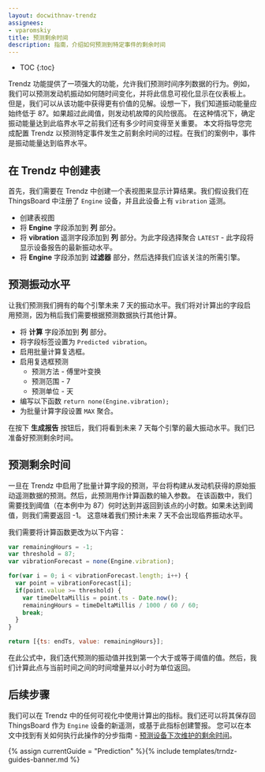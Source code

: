 ```yaml
---
layout: docwithnav-trendz
assignees:
- vparomskiy
title: 预测剩余时间
description: 指南，介绍如何预测到特定事件的剩余时间
---
```


* TOC
{:toc}

Trendz 功能提供了一项强大的功能，允许我们预测时间序列数据的行为。例如，我们可以预测发动机振动如何随时间变化，并将此信息可视化显示在仪表板上。
但是，我们可以从该功能中获得更有价值的见解。设想一下，我们知道振动能量应始终低于 87。如果超过此阈值，则发动机故障的风险很高。
在这种情况下，确定振动能量达到此临界水平之前我们还有多少时间变得至关重要。
本文将指导您完成配置 Trendz 以预测特定事件发生之前剩余时间的过程。在我们的案例中，事件是振动能量达到临界水平。


## 在 Trendz 中创建表

首先，我们需要在 Trendz 中创建一个表视图来显示计算结果。我们假设我们在 ThingsBoard 中注册了 `Engine` 设备，并且此设备上有 `vibration` 遥测。

* 创建表视图
* 将 **Engine** 字段添加到 **列** 部分。
* 将 **vibration** 遥测字段添加到 **列** 部分。为此字段选择聚合 `LATEST` - 此字段将显示设备报告的最新振动水平。
* 将 **Engine** 字段添加到 **过滤器** 部分，然后选择我们应该关注的所需引擎。

## 预测振动水平

让我们预测我们拥有的每个引擎未来 7 天的振动水平。我们将对计算出的字段启用预测，因为稍后我们需要根据预测数据执行其他计算。

* 将 **计算** 字段添加到 **列** 部分。
* 将字段标签设置为 `Predicted vibration`。
* 启用批量计算复选框。
* 启用复选框预测
  * 预测方法 - 傅里叶变换
  * 预测范围 - 7
  * 预测单位 - 天
* 编写以下函数 `return none(Engine.vibration);`
* 为批量计算字段设置 `MAX` 聚合。

在按下 **生成报告** 按钮后，我们将看到未来 7 天每个引擎的最大振动水平。我们已准备好预测剩余时间。

## 预测剩余时间

一旦在 Trendz 中启用了批量计算字段的预测，平台将构建从发动机获得的原始振动遥测数据的预测。然后，此预测用作计算函数的输入参数。
在该函数中，我们需要找到阈值（在本例中为 87）何时达到并返回到该点的小时数。如果未达到阈值，则我们需要返回 -1。
这意味着我们预计未来 7 天不会出现临界振动水平。

我们需要将计算函数更改为以下内容：

```javascript 
var remainingHours = -1;
var threshold = 87;
var vibrationForecast = none(Engine.vibration);

for(var i = 0; i < vibrationForecast.length; i++) {
  var point = vibrationForecast[i];
  if(point.value >= threshold) {
    var timeDeltaMillis = point.ts - Date.now();
    remainingHours = timeDeltaMillis / 1000 / 60 / 60;
    break;
  }
}

return [{ts: endTs, value: remainingHours}];
```

在此公式中，我们迭代预测的振动值并找到第一个大于或等于阈值的值。然后，我们计算此点与当前时间之间的时间增量并以小时为单位返回。

## 后续步骤

我们可以在 Trendz 中的任何可视化中使用计算出的指标。我们还可以将其保存回 ThingsBoard 作为 `Engine` 设备的新遥测，或基于此指标创建警报。
您可以在本文中找到有关如何执行此操作的分步指南 - [预测设备下次维护的剩余时间](/docs/trendz/guide/predict-next-maintenance-date-of-equipment/)。

{% assign currentGuide = "Prediction" %}{% include templates/trndz-guides-banner.md %}